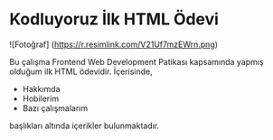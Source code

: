 # Kodluyoruz İlk HTML Ödevi

![Fotoğraf] (https://r.resimlink.com/V21Uf7mzEWrn.png)

Bu çalışma Frontend Web Development Patikası kapsamında yapmış olduğum ilk HTML ödevidir. İçerisinde,

* Hakkımda
* Hobilerim
* Bazı çalışmalarım

başlıkları altında içerikler bulunmaktadır.